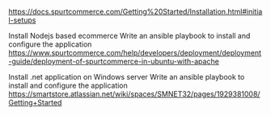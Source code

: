 https://docs.spurtcommerce.com/Getting%20Started/Installation.html#initial-setups

Install Nodejs based ecommerce
Write an ansible playbook to install and configure the application https://www.spurtcommerce.com/help/developers/deployment/deployment-guide/deployment-of-spurtcommerce-in-ubuntu-with-apache


Install .net application on Windows server
Write an ansible playbook to install and configure the application
https://smartstore.atlassian.net/wiki/spaces/SMNET32/pages/1929381008/Getting+Started

